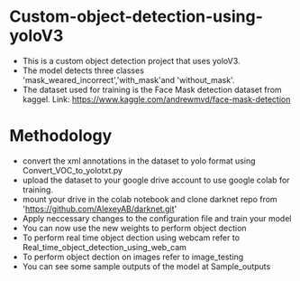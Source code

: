 # Custom-object-detection-using-yoloV3

* This is a custom object detection project that uses yoloV3. 
* The model detects three classes 'mask_weared_incorrect','with_mask'and 'without_mask'.
* The dataset used for training is the Face Mask detection dataset from kaggel. Link: https://www.kaggle.com/andrewmvd/face-mask-detection

# Methodology

* convert the xml annotations in the dataset to yolo format using Convert_VOC_to_yolotxt.py
* upload the dataset to your google drive account to use google colab for training.
* mount your drive in the colab notebook and clone darknet repo from  'https://github.com/AlexeyAB/darknet.git'
* Apply neccessary changes to the configuration file and train your model
* You can now use the new weights to perform object dection
* To perform real time object dection using webcam refer to Real_time_object_detection_using_web_cam
* To perform object dection on images refer to image_testing
* You can see some sample outputs of the model at Sample_outputs


